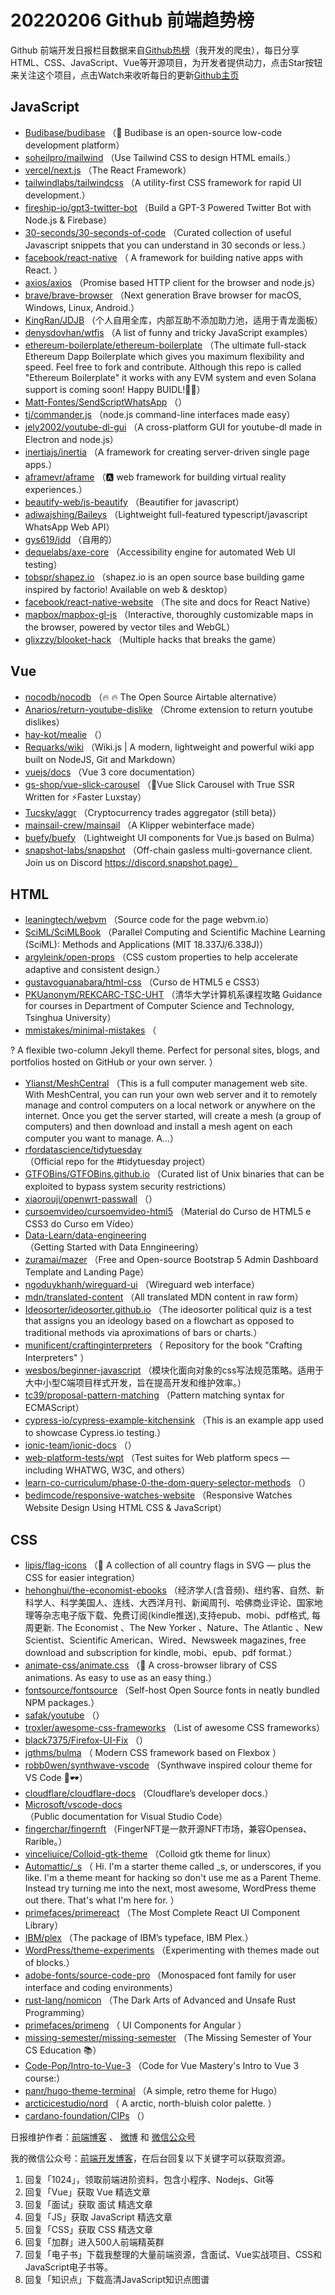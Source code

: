 # 20220206 Github 前端趋势榜

Github 前端开发日报栏目数据来自[Github热榜](https://github.qdkfweb.cn/)（我开发的爬虫），每日分享HTML、CSS、JavaScript、Vue等开源项目，为开发者提供动力，点击Star按钮来关注这个项目，点击Watch来收听每日的更新[Github主页](https://github.com/kujian/githubTrending)
## JavaScript

* [Budibase/budibase](https://github.com/Budibase/budibase) （&#x1f680; Budibase is an open-source low-code development platform）
* [soheilpro/mailwind](https://github.com/soheilpro/mailwind) （Use Tailwind CSS to design HTML emails.）
* [vercel/next.js](https://github.com/vercel/next.js) （The React Framework）
* [tailwindlabs/tailwindcss](https://github.com/tailwindlabs/tailwindcss) （A utility-first CSS framework for rapid UI development.）
* [fireship-io/gpt3-twitter-bot](https://github.com/fireship-io/gpt3-twitter-bot) （Build a GPT-3 Powered Twitter Bot with Node.js &amp; Firebase）
* [30-seconds/30-seconds-of-code](https://github.com/30-seconds/30-seconds-of-code) （Curated collection of useful Javascript snippets that you can understand in 30 seconds or less.）
* [facebook/react-native](https://github.com/facebook/react) （
        A framework for building native apps with React.
      ）
* [axios/axios](https://github.com/axios/axios) （Promise based HTTP client for the browser and node.js）
* [brave/brave-browser](https://github.com/brave/brave-browser) （Next generation Brave browser for macOS, Windows, Linux, Android.）
* [KingRan/JDJB](https://github.com/KingRan/JDJB) （个人自用全库，内部互助不添加助力池，适用于青龙面板）
* [denysdovhan/wtfjs](https://github.com/denysdovhan/wtfjs) （A list of funny and tricky JavaScript examples）
* [ethereum-boilerplate/ethereum-boilerplate](https://github.com/ethereum-boilerplate/ethereum-boilerplate) （The ultimate full-stack Ethereum Dapp Boilerplate which gives you maximum flexibility and speed. Feel free to fork and contribute. Although this repo is called "Ethereum Boilerplate" it works with any EVM system and even Solana support is coming soon! Happy BUIDL!&#x1f477;&#x200d;&#x2642;&#xfe0f;）
* [Matt-Fontes/SendScriptWhatsApp](https://github.com/Matt-Fontes/SendScriptWhatsApp) （）
* [tj/commander.js](https://github.com/tj/commander.js) （node.js command-line interfaces made easy）
* [jely2002/youtube-dl-gui](https://github.com/jely2002/youtube-dl-gui) （A cross-platform GUI for youtube-dl made in Electron and node.js）
* [inertiajs/inertia](https://github.com/inertiajs/inertia) （A framework for creating server-driven single page apps.）
* [aframevr/aframe](https://github.com/aframevr/aframe) （&#x1f170;&#xfe0f; web framework for building virtual reality experiences.）
* [beautify-web/js-beautify](https://github.com/beautify-web/js-beautify) （Beautifier for javascript）
* [adiwajshing/Baileys](https://github.com/adiwajshing/Baileys) （Lightweight full-featured typescript/javascript WhatsApp Web API）
* [gys619/jdd](https://github.com/gys619/jdd) （自用的）
* [dequelabs/axe-core](https://github.com/dequelabs/axe-core) （Accessibility engine for automated Web UI testing）
* [tobspr/shapez.io](https://github.com/tobspr/shapez.io) （shapez.io is an open source base building game inspired by factorio! Available on web &amp; desktop）
* [facebook/react-native-website](https://github.com/facebook/react-native-website) （The site and docs for React Native）
* [mapbox/mapbox-gl-js](https://github.com/mapbox/mapbox-gl-js) （Interactive, thoroughly customizable maps in the browser, powered by vector tiles and WebGL）
* [glixzzy/blooket-hack](https://github.com/glixzzy/blooket-hack) （Multiple hacks that breaks the game）

## Vue

* [nocodb/nocodb](https://github.com/nocodb/nocodb) （&#x1f525; &#x1f525; The Open Source Airtable alternative）
* [Anarios/return-youtube-dislike](https://github.com/Anarios/return-youtube-dislike) （Chrome extension to return youtube dislikes）
* [hay-kot/mealie](https://github.com/hay-kot/mealie) （）
* [Requarks/wiki](https://github.com/Requarks/wiki) （Wiki.js | A modern, lightweight and powerful wiki app built on NodeJS, Git and Markdown）
* [vuejs/docs](https://github.com/vuejs/docs) （Vue 3 core documentation）
* [gs-shop/vue-slick-carousel](https://github.com/gs-shop/vue-slick-carousel) （&#x1f6a5;Vue Slick Carousel with True SSR Written for &#x26a1;Faster Luxstay）
* [Tucsky/aggr](https://github.com/Tucsky/aggr) （Cryptocurrency trades aggregator (still beta)）
* [mainsail-crew/mainsail](https://github.com/mainsail-crew/mainsail) （A Klipper webinterface made）
* [buefy/buefy](https://github.com/buefy/buefy) （Lightweight UI components for Vue.js based on Bulma）
* [snapshot-labs/snapshot](https://github.com/snapshot-labs/snapshot) （Off-chain gasless multi-governance client. Join us on Discord https://discord.snapshot.page）

## HTML

* [leaningtech/webvm](https://github.com/leaningtech/webvm) （Source code for the page webvm.io）
* [SciML/SciMLBook](https://github.com/SciML/SciMLBook) （Parallel Computing and Scientific Machine Learning (SciML): Methods and Applications (MIT 18.337J/6.338J)）
* [argyleink/open-props](https://github.com/argyleink/open-props) （CSS custom properties to help accelerate adaptive and consistent design.）
* [gustavoguanabara/html-css](https://github.com/gustavoguanabara/html-css) （Curso de HTML5 e CSS3）
* [PKUanonym/REKCARC-TSC-UHT](https://github.com/PKUanonym/REKCARC-TSC-UHT) （清华大学计算机系课程攻略 Guidance for courses in Department of Computer Science and Technology, Tsinghua University）
* [mmistakes/minimal-mistakes](https://github.com/mmistakes/minimal-mistakes) （
        
? A flexible two-column Jekyll theme. Perfect for personal sites, blogs, and portfolios hosted on GitHub or your own server.
      ）
* [Ylianst/MeshCentral](https://github.com/Ylianst/MeshCentral) （This is a full computer management web site. With MeshCentral, you can run your own web server and it to remotely manage and control computers on a local network or anywhere on the internet. Once you get the server started, will create a mesh (a group of computers) and then download and install a mesh agent on each computer you want to manage. A…）
* [rfordatascience/tidytuesday](https://github.com/rfordatascience/tidytuesday) （Official repo for the #tidytuesday project）
* [GTFOBins/GTFOBins.github.io](https://github.com/GTFOBins/GTFOBins.github.io) （Curated list of Unix binaries that can be exploited to bypass system security restrictions）
* [xiaorouji/openwrt-passwall](https://github.com/xiaorouji/openwrt-passwall) （）
* [cursoemvideo/cursoemvideo-html5](https://github.com/cursoemvideo/cursoemvideo-html5) （Material do Curso de HTML5 e CSS3 do Curso em Vídeo）
* [Data-Learn/data-engineering](https://github.com/Data-Learn/data-engineering) （Getting Started with Data Enngineering）
* [zuramai/mazer](https://github.com/zuramai/mazer) （Free and Open-source Bootstrap 5 Admin Dashboard Template and Landing Page）
* [ngoduykhanh/wireguard-ui](https://github.com/ngoduykhanh/wireguard-ui) （Wireguard web interface）
* [mdn/translated-content](https://github.com/mdn/translated-content) （All translated MDN content in raw form）
* [Ideosorter/ideosorter.github.io](https://github.com/Ideosorter/ideosorter.github.io) （The ideosorter political quiz is a test that assigns you an ideology based on a flowchart as opposed to traditional methods via aproximations of bars or charts.）
* [munificent/craftinginterpreters](https://github.com/munificent/craftinginterpreters) （
        Repository for the book "Crafting Interpreters"
      ）
* [wesbos/beginner-javascript](https://github.com/wesbos/beginner-javascript) （模块化面向对象的css写法规范策略。适用于大中小型C端项目样式开发，旨在提高开发和维护效率。）
* [tc39/proposal-pattern-matching](https://github.com/tc39/proposal-pattern-matching) （Pattern matching syntax for ECMAScript）
* [cypress-io/cypress-example-kitchensink](https://github.com/cypress-io/cypress-example-kitchensink) （This is an example app used to showcase Cypress.io testing.）
* [ionic-team/ionic-docs](https://github.com/ionic-team/ionic-docs) （）
* [web-platform-tests/wpt](https://github.com/web-platform-tests/wpt) （Test suites for Web platform specs — including WHATWG, W3C, and others）
* [learn-co-curriculum/phase-0-the-dom-query-selector-methods](https://github.com/learn-co-curriculum/phase-0-the-dom-query-selector-methods) （）
* [bedimcode/responsive-watches-website](https://github.com/bedimcode/responsive-watches-website) （Responsive Watches Website Design Using HTML CSS &amp; JavaScript）

## CSS

* [lipis/flag-icons](https://github.com/lipis/flag-icons) （&#x1f38f; A collection of all country flags in SVG — plus the CSS for easier integration）
* [hehonghui/the-economist-ebooks](https://github.com/hehonghui/the-economist-ebooks) （经济学人(含音频)、纽约客、自然、新科学人、科学美国人、连线、大西洋月刊、新闻周刊、哈佛商业评论、国家地理等杂志电子版下载、免费订阅(kindle推送),支持epub、mobi、pdf格式, 每周更新. The Economist 、The New Yorker 、Nature、The Atlantic 、New Scientist、Scientific American、Wired、Newsweek magazines, free download and subscription for kindle, mobi、epub、pdf format.）
* [animate-css/animate.css](https://github.com/animate-css/animate.css) （&#x1f37f; A cross-browser library of CSS animations. As easy to use as an easy thing.）
* [fontsource/fontsource](https://github.com/fontsource/fontsource) （Self-host Open Source fonts in neatly bundled NPM packages.）
* [safak/youtube](https://github.com/safak/youtube) （）
* [troxler/awesome-css-frameworks](https://github.com/troxler/awesome-css-frameworks) （List of awesome CSS frameworks）
* [black7375/Firefox-UI-Fix](https://github.com/black7375/Firefox-UI-Fix) （）
* [jgthms/bulma](https://github.com/jgthms/bulma) （
        Modern CSS framework based on Flexbox
      ）
* [robb0wen/synthwave-vscode](https://github.com/robb0wen/synthwave-vscode) （Synthwave inspired colour theme for VS Code &#x1f305;&#x1f576;）
* [cloudflare/cloudflare-docs](https://github.com/cloudflare/cloudflare-docs) （Cloudflare’s developer docs.）
* [Microsoft/vscode-docs](https://github.com/Microsoft/vscode-docs) （Public documentation for Visual Studio Code）
* [fingerchar/fingernft](https://github.com/fingerchar/fingernft) （FingerNFT是一款开源NFT市场，兼容Opensea、Rarible。）
* [vinceliuice/Colloid-gtk-theme](https://github.com/vinceliuice/Colloid-gtk-theme) （Colloid gtk theme for linux）
* [Automattic/_s](https://github.com/Automattic/_s) （
        Hi. I'm a starter theme called _s, or underscores, if you like. I'm a theme meant for hacking so don't use me as a Parent Theme. Instead try turning me into the next, most awesome, WordPress theme out there. That's what I'm here for.
      ）
* [primefaces/primereact](https://github.com/primefaces/primereact) （The Most Complete React UI Component Library）
* [IBM/plex](https://github.com/IBM/plex) （The package of IBM’s typeface, IBM Plex.）
* [WordPress/theme-experiments](https://github.com/WordPress/theme-experiments) （Experimenting with themes made out of blocks.）
* [adobe-fonts/source-code-pro](https://github.com/adobe-fonts/source-code-pro) （Monospaced font family for user interface and coding environments）
* [rust-lang/nomicon](https://github.com/rust-lang/nomicon) （The Dark Arts of Advanced and Unsafe Rust Programming）
* [primefaces/primeng](https://github.com/primefaces/primeng) （
        UI Components for Angular
      ）
* [missing-semester/missing-semester](https://github.com/missing-semester/missing-semester) （The Missing Semester of Your CS Education &#x1f4da;）
* [Code-Pop/Intro-to-Vue-3](https://github.com/Code-Pop/Intro-to-Vue-3) （Code for Vue Mastery's Intro to Vue 3 course:）
* [panr/hugo-theme-terminal](https://github.com/panr/hugo-theme-terminal) （A simple, retro theme for Hugo）
* [arcticicestudio/nord](https://github.com/arcticicestudio/nord) （
        A arctic, north-bluish color palette.
      ）
* [cardano-foundation/CIPs](https://github.com/cardano-foundation/CIPs) （）


日报维护作者：[前端博客](https://qdkfweb.cn/) 、 [微博](https://qdkfweb.cn/go/weibo) 和 [微信公众号](https://open.weixin.qq.com/qr/code?username=caibaojian_com)

我的微信公众号：[前端开发博客](https://open.weixin.qq.com/qr/code?username=caibaojian_com)，在后台回复以下关键字可以获取资源。

1. 回复「1024」，领取前端进阶资料，包含小程序、Nodejs、Git等
2. 回复「Vue」获取 Vue 精选文章
3. 回复「面试」获取 面试 精选文章
4. 回复「JS」获取 JavaScript 精选文章
5. 回复「CSS」获取 CSS 精选文章
6. 回复「加群」进入500人前端精英群
7. 回复「电子书」下载我整理的大量前端资源，含面试、Vue实战项目、CSS和JavaScript电子书等。
8. 回复「知识点」下载高清JavaScript知识点图谱